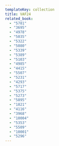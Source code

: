 ```yaml
---
templateKey: collection
title: VAF24
related_book:
  - "5781"
  - "3695"
  - "4978"
  - "5035"
  - "5322"
  - "5080"
  - "5339"
  - "5389"
  - "5103"
  - "4985"
  - "4415"
  - "5507"
  - "5231"
  - "4293"
  - "5717"
  - "5375"
  - "5273"
  - "5895"
  - "1821"
  - "4116"
  - "3968"
  - "10004"
  - "5353"
  - "5509"
  - "10001"
  - "5296"
---
```

